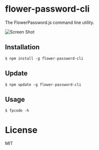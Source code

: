 # flower-password-cli
The FlowerPassword.js command line utility.

![Screen Shot](https://ws3.sinaimg.cn/large/aab16a36gw1f9neyxq2kaj20di086752.jpg)

## Installation

```
$ npm install -g flower-password-cli
```


## Update

```
$ npm update -g flower-password-cli
```


## Usage

```
$ fpcode -h
```


# License

MIT
